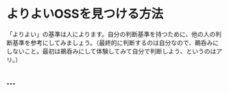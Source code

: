 # よりよいOSSを見つける方法

「よりよい」の基準は人によります。自分の判断基準を持つために、他の人の判断基準を参考にしてみましょう。（最終的に判断するのは自分なので、鵜呑みにしないこと。最初は鵜呑みにして体験してみて自分で判断しよう、というのはアリ。）

## ...
